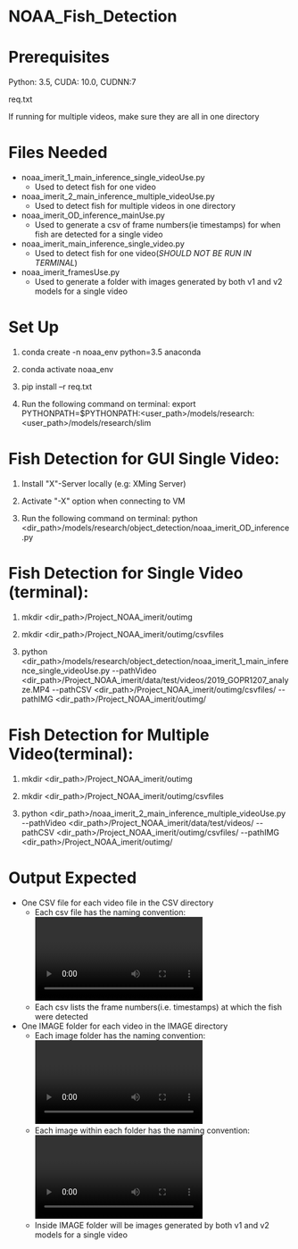 # NOAA_Fish_Detection

# Prerequisites
Python: 3.5, CUDA: 10.0, CUDNN:7 

req.txt

If running for multiple videos, make sure they are all in one directory

# Files Needed
- noaa_imerit_1_main_inference_single_videoUse.py
  - Used to detect fish for one video
- noaa_imerit_2_main_inference_multiple_videoUse.py
  - Used to detect fish for multiple videos in one directory 
- noaa_imerit_OD_inference_mainUse.py
  - Used to generate a csv of frame numbers(ie timestamps) for when fish are detected for a single video
- noaa_imerit_main_inference_single_video.py
  - Used to detect fish for one video(*SHOULD NOT BE RUN IN TERMINAL*)
- noaa_imerit_framesUse.py
  - Used to generate a folder with images generated by both v1 and v2 models for a single video
  
# Set Up

1. conda create -n noaa_env python=3.5 anaconda 

2. conda activate noaa_env

3. pip install –r req.txt 

4. Run the following command on terminal:
   export PYTHONPATH=$PYTHONPATH:<user_path>/models/research:<user_path>/models/research/slim
   
# Fish Detection for GUI Single Video:

1. Install "X"-Server locally (e.g: XMing Server)

2. Activate "-X" option when connecting to VM

3. Run the following command on terminal:
   python <dir_path>/models/research/object_detection/noaa_imerit_OD_inference.py 

# Fish Detection for Single Video (terminal):

1. mkdir <dir_path>/Project_NOAA_imerit/outimg

2. mkdir <dir_path>/Project_NOAA_imerit/outimg/csvfiles 

3. python <dir_path>/models/research/object_detection/noaa_imerit_1_main_inference_single_videoUse.py 
   --pathVideo <dir_path>/Project_NOAA_imerit/data/test/videos/2019_GOPR1207_analyze.MP4 
   --pathCSV <dir_path>/Project_NOAA_imerit/outimg/csvfiles/ 
   --pathIMG <dir_path>/Project_NOAA_imerit/outimg/ 

# Fish Detection for Multiple Video(terminal):

1. mkdir <dir_path>/Project_NOAA_imerit/outimg 

2. mkdir <dir_path>/Project_NOAA_imerit/outimg/csvfiles 

3. python <dir_path>/noaa_imerit_2_main_inference_multiple_videoUse.py 
    --pathVideo <dir_path>/Project_NOAA_imerit/data/test/videos/ 
    --pathCSV <dir_path>/Project_NOAA_imerit/outimg/csvfiles/ 
    --pathIMG <dir_path>/Project_NOAA_imerit/outimg/ 

# Output Expected

- One CSV file for each video file in the CSV directory
  - Each csv file has the naming convention: <video name>_<model name (v1 or v2)>.csv
  - Each csv lists the frame numbers(i.e. timestamps) at which the fish were detected
- One IMAGE folder for each video in the IMAGE directory 
  - Each image folder has the naming convention:<video name>_<model name (v1 or v2)>
  - Each image within each folder has the naming convention:<video name>_<model name (v1 or v2)>_<frame number>.jpg
  - Inside IMAGE folder will be images generated by both v1 and v2 models for a single video
